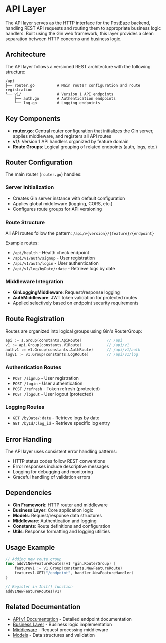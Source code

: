 # API Layer

The API layer serves as the HTTP interface for the PostEaze backend, handling REST API requests and routing them to appropriate business logic handlers. Built using the Gin web framework, this layer provides a clean separation between HTTP concerns and business logic.

## Architecture

The API layer follows a versioned REST architecture with the following structure:

```
/api
├── router.go          # Main router configuration and route registration
└── v1/                # Version 1 API endpoints
    ├── auth.go        # Authentication endpoints
    └── log.go         # Logging endpoints
```

## Key Components

- **router.go**: Central router configuration that initializes the Gin server, applies middleware, and registers all API routes
- **v1/**: Version 1 API handlers organized by feature domain
- **Route Groups**: Logical grouping of related endpoints (auth, logs, etc.)

## Router Configuration

The main router (`router.go`) handles:

### Server Initialization
- Creates Gin server instance with default configuration
- Applies global middleware (logging, CORS, etc.)
- Configures route groups for API versioning

### Route Structure
All API routes follow the pattern: `/api/v{version}/{feature}/{endpoint}`

Example routes:
- `/api/health` - Health check endpoint
- `/api/v1/auth/signup` - User registration
- `/api/v1/auth/login` - User authentication
- `/api/v1/log/byDate/:date` - Retrieve logs by date

### Middleware Integration
- **GinLoggingMiddleware**: Request/response logging
- **AuthMiddleware**: JWT token validation for protected routes
- Applied selectively based on endpoint security requirements

## Route Registration

Routes are organized into logical groups using Gin's RouterGroup:

```go
api := s.Group(constants.ApiRoute)           // /api
v1 := api.Group(constants.V1Route)           // /api/v1
authv1 := v1.Group(constants.AuthRoute)      // /api/v1/auth
logv1 := v1.Group(constants.LogRoute)        // /api/v1/log
```

### Authentication Routes
- `POST /signup` - User registration
- `POST /login` - User authentication  
- `POST /refresh` - Token refresh (protected)
- `POST /logout` - User logout (protected)

### Logging Routes
- `GET /byDate/:date` - Retrieve logs by date
- `GET /byId/:log_id` - Retrieve specific log entry

## Error Handling

The API layer uses consistent error handling patterns:
- HTTP status codes follow REST conventions
- Error responses include descriptive messages
- Logging for debugging and monitoring
- Graceful handling of validation errors

## Dependencies

- **Gin Framework**: HTTP router and middleware
- **Business Layer**: Core application logic
- **Models**: Request/response data structures
- **Middleware**: Authentication and logging
- **Constants**: Route definitions and configuration
- **Utils**: Response formatting and logging utilities

## Usage Example

```go
// Adding new route group
func addV1NewFeatureRoutes(v1 *gin.RouterGroup) {
    featurev1 := v1.Group(constants.NewFeatureRoute)
    featurev1.GET("/endpoint", handler.NewFeatureHandler)
}

// Register in Init() function
addV1NewFeatureRoutes(v1)
```

## Related Documentation

- [API v1 Documentation](./v1/README.md) - Detailed endpoint documentation
- [Business Layer](../business/README.md) - Business logic implementation
- [Middleware](../middleware/README.md) - Request processing middleware
- [Models](../models/README.md) - Data structures and validation